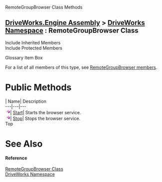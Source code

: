 RemoteGroupBrowser Class Methods   
  
[DriveWorks.Engine Assembly](topic2156.md) > [DriveWorks Namespace](topic2159.md) : RemoteGroupBrowser Class  
---  
  
Include Inherited Members    
Include Protected Members    


Glossary Item Box

For a list of all members of this type, see [RemoteGroupBrowser members](topic5166.md).

# Public Methods

| Name| Description  
---|---|---  
![Public Method](dotnetimages/publicMethod.gif)| [Start](topic5172.md)| Starts the browser service.   
![Public Method](dotnetimages/publicMethod.gif)| [Stop](topic5173.md)| Stops the browser service.   
Top

# See Also

#### Reference

[RemoteGroupBrowser Class](topic5165.md)   
[DriveWorks Namespace](topic2159.md)


